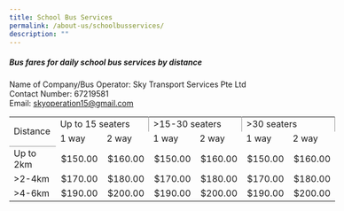 ```yaml
---
title: School Bus Services
permalink: /about-us/schoolbusservices/
description: ""
---
```

##### **Bus fares for daily school bus services by distance**
Name of Company/Bus Operator: Sky Transport Services Pte Ltd <br>
Contact Number: 67219581<br>
Email: skyoperation15@gmail.com <br>
<!--table {mso-displayed-decimal-separator:"\\."; mso-displayed-thousand-separator:"\\,";} @page {margin:.75in .7in .75in .7in; mso-header-margin:.3in; mso-footer-margin:.3in;} tr {mso-height-source:auto;} col {mso-width-source:auto;} br {mso-data-placement:same-cell;} td {padding-top:1px; padding-right:1px; padding-left:1px; mso-ignore:padding; color:black; font-size:11.0pt; font-weight:400; font-style:normal; text-decoration:none; font-family:Calibri, sans-serif; mso-font-charset:0; mso-number-format:General; text-align:general; vertical-align:bottom; border:none; mso-background-source:auto; mso-pattern:auto; mso-protection:locked visible; white-space:nowrap; mso-rotate:0;} .xl65 {font-family:Arial, sans-serif; mso-font-charset:0;} .xl66 {font-weight:700; font-family:Arial, sans-serif; mso-font-charset:0; text-align:center; border:1.0pt solid #999999; background:white; mso-pattern:black none; white-space:normal;} .xl67 {font-family:Arial, sans-serif; mso-font-charset:0; vertical-align:top; border:1.0pt solid #999999; background:#F9F9F9; mso-pattern:black none;} .xl68 {font-family:Arial, sans-serif; mso-font-charset:0; mso-number-format:"\\0022$\\0022\\#\\,\\#\\#0\\.00\_\\)\\;\\\[Red\\\]\\\\\\(\\0022$\\0022\\#\\,\\#\\#0\\.00\\\\\\)"; vertical-align:top; border:1.0pt solid #999999; background:#F9F9F9; mso-pattern:black none; white-space:normal;} .xl69 {font-family:Arial, sans-serif; mso-font-charset:0; vertical-align:top; border:1.0pt solid #999999; background:white; mso-pattern:black none;} .xl70 {font-family:Arial, sans-serif; mso-font-charset:0; mso-number-format:"\\0022$\\0022\\#\\,\\#\\#0\\.00\_\\)\\;\\\[Red\\\]\\\\\\(\\0022$\\0022\\#\\,\\#\\#0\\.00\\\\\\)"; vertical-align:top; border:1.0pt solid #999999; background:white; mso-pattern:black none; white-space:normal;} .xl71 {font-weight:700; font-family:Arial, sans-serif; mso-font-charset:0; text-align:center; border-top:1.0pt solid #999999; border-right:1.0pt solid #999999; border-bottom:none; border-left:1.0pt solid #999999; background:#F9F9F9; mso-pattern:black none; white-space:normal;} .xl72 {font-weight:700; font-family:Arial, sans-serif; mso-font-charset:0; text-align:center; border-top:none; border-right:1.0pt solid #999999; border-bottom:1.0pt solid #999999; border-left:1.0pt solid #999999; background:#F9F9F9; mso-pattern:black none; white-space:normal;} .xl73 {font-weight:700; font-family:Arial, sans-serif; mso-font-charset:0; text-align:center; border-top:1.0pt solid #999999; border-right:none; border-bottom:1.0pt solid #999999; border-left:1.0pt solid #999999; background:#F9F9F9; mso-pattern:black none; white-space:normal;} .xl74 {font-weight:700; font-family:Arial, sans-serif; mso-font-charset:0; text-align:center; border-top:1.0pt solid #999999; border-right:1.0pt solid #999999; border-bottom:1.0pt solid #999999; border-left:none; background:#F9F9F9; mso-pattern:black none; white-space:normal;} -->

<table border="0" cellpadding="0" cellspacing="0" width="588" style="border-collapse:
 collapse;width:441pt"><colgroup><col width="84" span="7" style="mso-width-source:userset;mso-width-alt:2932;
 width:63pt"></colgroup><tbody><tr height="19" style="height:14.5pt"><td rowspan="2" height="38" class="xl71" width="84" style="border-bottom:1.0pt solid #999999;
  height:29.0pt;width:63pt">Distance</td><td colspan="2" class="xl73" width="168" style="border-right:1.0pt solid #999999;
  border-left:none;width:126pt">Up to 15 seaters</td><td colspan="2" class="xl73" width="168" style="border-right:1.0pt solid #999999;
  border-left:none;width:126pt">&gt;15-30 seaters</td><td colspan="2" class="xl73" width="168" style="border-right:1.0pt solid #999999;
  border-left:none;width:126pt">&gt;30 seaters</td></tr><tr height="19" style="height:14.5pt"><td height="19" class="xl66" width="84" style="height:14.5pt;border-top:none;
  border-left:none;width:63pt">1 way</td><td class="xl66" width="84" style="border-top:none;border-left:none;width:63pt">2 way</td><td class="xl66" width="84" style="border-top:none;border-left:none;width:63pt">1 way</td><td class="xl66" width="84" style="border-top:none;border-left:none;width:63pt">2 way</td><td class="xl66" width="84" style="border-top:none;border-left:none;width:63pt">1 way</td><td class="xl66" width="84" style="border-top:none;border-left:none;width:63pt">2 way</td></tr><tr height="19" style="height:14.5pt"><td height="19" class="xl67" style="height:14.5pt;border-top:none">Up to 2km</td><td class="xl68" align="right" width="84" style="border-top:none;border-left:none;
  width:63pt">$150.00</td><td class="xl68" align="right" width="84" style="border-top:none;border-left:none;
  width:63pt">$160.00</td><td class="xl68" align="right" width="84" style="border-top:none;border-left:none;
  width:63pt">$150.00</td><td class="xl68" align="right" width="84" style="border-top:none;border-left:none;
  width:63pt">$160.00</td><td class="xl68" align="right" width="84" style="border-top:none;border-left:none;
  width:63pt">$150.00</td><td class="xl68" align="right" width="84" style="border-top:none;border-left:none;
  width:63pt">$160.00</td></tr><tr height="19" style="height:14.5pt"><td height="19" class="xl69" style="height:14.5pt;border-top:none">&gt;2-4km</td><td class="xl70" align="right" width="84" style="border-top:none;border-left:none;
  width:63pt">$170.00</td><td class="xl70" align="right" width="84" style="border-top:none;border-left:none;
  width:63pt">$180.00</td><td class="xl70" align="right" width="84" style="border-top:none;border-left:none;
  width:63pt">$170.00</td><td class="xl70" align="right" width="84" style="border-top:none;border-left:none;
  width:63pt">$180.00</td><td class="xl70" align="right" width="84" style="border-top:none;border-left:none;
  width:63pt">$170.00</td><td class="xl70" align="right" width="84" style="border-top:none;border-left:none;
  width:63pt">$180.00</td></tr><tr height="19" style="height:14.5pt"><td height="19" class="xl67" style="height:14.5pt;border-top:none">&gt;4-6km</td><td class="xl68" align="right" width="84" style="border-top:none;border-left:none;
  width:63pt">$190.00</td><td class="xl68" align="right" width="84" style="border-top:none;border-left:none;
  width:63pt">$200.00</td><td class="xl68" align="right" width="84" style="border-top:none;border-left:none;
  width:63pt">$190.00</td><td class="xl68" align="right" width="84" style="border-top:none;border-left:none;
  width:63pt">$200.00</td><td class="xl68" align="right" width="84" style="border-top:none;border-left:none;
  width:63pt">$190.00</td><td class="xl68" align="right" width="84" style="border-top:none;border-left:none;
  width:63pt">$200.00</td></tr></tbody></table>
	